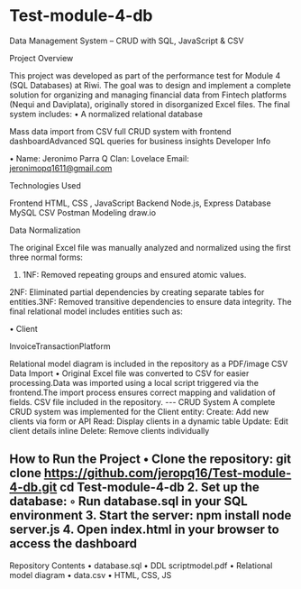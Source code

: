 # Test-module-4-db

 Data Management System – CRUD with SQL, JavaScript & CSV 
 
 Project Overview
 
This project was developed as part of the performance test for Module 4 (SQL Databases) at Riwi. The goal was to design and implement a complete solution for organizing and managing financial data from Fintech platforms (Nequi and Daviplata), originally stored in disorganized Excel files. The final system includes: 
    • A normalized relational database
    
Mass data import from CSV full CRUD system with frontend dashboardAdvanced SQL queries for business insights 
 Developer Info

 
• Name: Jeronimo Parra Q Clan: Lovelace Email: jeronimopq1611@gmail.com 

 
 Technologies Used

Frontend  HTML, CSS , JavaScript  Backend  Node.js, Express  Database  MySQL  CSV  Postman  Modeling  draw.io  

 Data Normalization

The original Excel file was manually analyzed and normalized using the first three normal forms: 
    
   1. 1NF: Removed repeating groups and ensured atomic values.

2NF: Eliminated partial dependencies by creating separate tables for entities.3NF: Removed transitive dependencies to ensure data integrity. The final relational model includes entities such as: 
    
   • Client

InvoiceTransactionPlatform

 Relational model diagram is included in the repository as a PDF/image
 CSV Data Import
    • Original Excel file was converted to CSV for easier processing.Data was imported using a local script triggered via the frontend.The import process ensures correct mapping and validation of fields.  CSV file included in the repository. --- 
 CRUD System
A complete CRUD system was implemented for the Client entity: 
Create: Add new clients via form or API
Read: Display clients in a dynamic table
Update: Edit client details inline
Delete: Remove clients individually 

 How to Run the Project
    • Clone the repository:
git clone https://github.com/jeropq16/Test-module-4-db.git
cd Test-module-4-db
    2. Set up the database:
        ◦ Run database.sql in your SQL environment
    3. Start the server:
       npm install
       node server.js
    4. Open index.html in your browser to access the dashboard
--- 
 Repository Contents
    • database.sql
    •  DDL scriptmodel.pdf 
    •  Relational model diagram
    • data.csv 
    • HTML, CSS, JS
